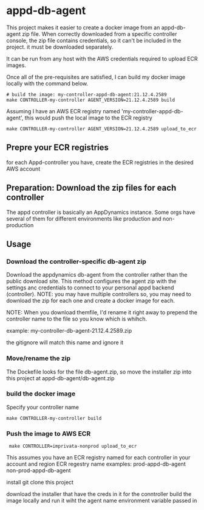 # appd-db-agent
This project makes it easier to create a docker image from an appd-db-agent zip file. When correctly downloaded from a specific controller console, the zip file contains credentials, so it can't be included in the project. it must be downloaded separately.

It can be run from any host with the AWS credentials required to upload ECR images.

Once all of the pre-requisites are satisfied, I can build my docker image locally with the command below. 

```shell
# build the image: my-controller-appd-db-agent:21.12.4.2589
make CONTROLLER-my-controller AGENT_VERSION=21.12.4.2589 build
```

Assuming I have an AWS ECR registry named 'my-controller-appd-db-agent', this would push the local image to the ECR registry
```shell
make CONTROLLER-my-controller AGENT_VERSION=21.12.4.2589 upload_to_ecr

```
## Prepre your ECR registries
for each  Appd-controller you have, create the ECR registries in the desired AWS account

## Preparation: Download the zip files for each controller
The appd controller is basically an AppDynamics instance. Some orgs have several of them for different environments like production and non-production
## Usage

### Download the controller-specific db-agent zip
Download the appdynamics db-agent from the controller rather than the public download site. This  method configures the agent zip with the settings anc credentials to connect to your personal appd backend (controller). NOTE: you may have multiple controllers so, you may need to download the zip for each one and create a docker image for each.

NOTE: When you download themfile, I'd rename it right away to prepend the controller name to the file so you know which is whihch.

example: my-controller-db-agent-21.12.4.2589.zip

the gitignore will match this name and ignore it

### Move/rename the zip
The Dockefile looks for the file db-agent.zip, so move the installer zip into this project at appd-db-agent/db-agent.zip


### build the docker image

Specify your controller name
```shell
make CONTROLLER-my-controller build
```

### Push the image to AWS ECR
```shell
 make CONTROLLER=imprivata-nonprod upload_to_ecr
```
This assumes you have an ECR registry named for each controller in your account and region
ECR regestry name examples:
prod-appd-db-agent
non-prod-appd-db-agent



install git
clone this project

download the installer that have the creds in it for the conntroller
build the image locally and run it wiht the agent name environment variable passed in

